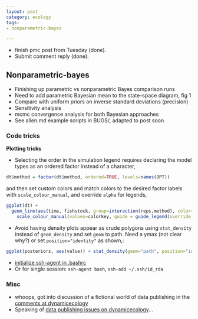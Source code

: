 ```yaml
---
layout: post
category: ecology
tags: 
- nonparametric-bayes

---
```


* finish pmc post from Tuesday (done).  
* Submit comment reply  (done). 


## Nonparametric-bayes

* Finishing up parametric vs nonparametric Bayes comparison runs
* Need to add parametric Bayesian mean to the state-space diagram, fig 1
* Compare with uniform priors on inverse standard deviations (precision)
* Sensitivity analysis
* mcmc convergence analysis for both Bayesian approaches
* See allen.md example scripts in BUGS/, adapted to post soon




### Code tricks 

**Plotting tricks**

* Selecting the order in the simulation legend requires declaring the model types as an ordered factor instead of a character,

```r
dt$method = factor(dt$method, ordered=TRUE, levels=names(OPT))
```

and then set custom colors and match colors to the desired factor labels with `scale_colour_manual`, and override `alpha` for legends,

```r
ggplot(dt) + 
  geom_line(aes(time, fishstock, group=interaction(reps,method), color=method), alpha=.1) +
    scale_colour_manual(values=colorkey, guide = guide_legend(override.aes = list(alpha = 1)))
```

* Avoid having density plots appear as crude polygons using `stat_density` instead of `geom_density` and set `geom` to path.  Need a ymax (not clear why?) or set `position="identity"` as shown,:

```r
ggplot(posteriors, aes(value)) + stat_density(geom="path", position="identity", alpha=0.7)
```


* [initialize ssh-agent in .bashrc](https://gist.github.com/bluegraybox/1998129)
* Or for single session:  `ssh-agent bash`, `ssh-add ~/.ssh/id_rda`




### Misc 

* whoops, got into discussion of a fictional world of data publishing in the [comments at dynamicecology](http://dynamicecology.wordpress.com/2013/04/08/selective-journals-vs-social-networks-alternative-ways-of-filtering-the-literature-or-po-tay-to-po-tah-to/#comment-15439)
* Speaking of [data publishing issues on dynamicecology](http://dynamicecology.wordpress.com/2013/04/16/prioritizing-manuscripts-and-having-data-go-unpublished-for-lack-of-time)...


